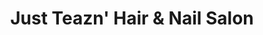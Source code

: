 ---
title: "Just Teazn' Hair & Nail Salon"
url: /bostic/just-teazn-hair-and-nail-salon/
shop: beauty
---